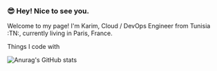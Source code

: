 ### :sunglasses: Hey! Nice to see you. 

<!--
**karimarous/karimarous** is a ✨ _special_ ✨ repository because its `README.md` (this file) appears on your GitHub profile.

Here are some ideas to get you started:

- 🔭 I’m currently working on ...
- 🌱 I’m currently learning ...
- 👯 I’m looking to collaborate on ...
- 🤔 I’m looking for help with ...
- 💬 Ask me about ...
- 📫 How to reach me: ...
- 😄 Pronouns: ...
- ⚡ Fun fact: ...
-->


Welcome to my page!
I'm Karim, Cloud / DevOps Engineer from Tunisia :TN:, currently living in  Paris, France.

Things I code with

![Anurag's GitHub stats](https://github-readme-stats.vercel.app/api?username=karimarous)
